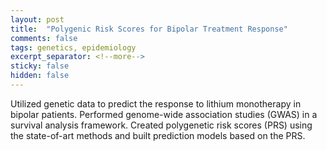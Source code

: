 ```yaml
---
layout: post
title:  "Polygenic Risk Scores for Bipolar Treatment Response"
comments: false
tags: genetics, epidemiology
excerpt_separator: <!--more-->
sticky: false
hidden: false
---
```


Utilized genetic data to predict the response to lithium monotherapy in bipolar patients. Performed genome-wide association studies (GWAS) in a survival analysis framework. Created polygenetic risk scores (PRS) using the state-of-art methods and built prediction models based on the PRS.